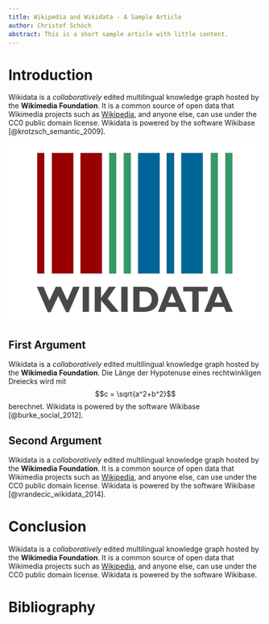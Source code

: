 ```yaml
---
title: Wikipedia and Wikidata - A Sample Article
author: Christof Schöch
abstract: This is a short sample article with little content.
---
```


# Introduction 

Wikidata is a *collaboratively* edited multilingual knowledge graph hosted by the **Wikimedia Foundation**. It is a common source of open data that Wikimedia projects such as [Wikipedia](https://en.wikipedia.org/wiki/Wikidata), and anyone else, can use under the CC0 public domain license. Wikidata is powered by the software Wikibase [@krotzsch_semantic_2009]. 

![The Wikidata logo resembles a barcode, but is more colorful.](img/wikidata-logo.png)

## First Argument

Wikidata is a *collaboratively* edited multilingual knowledge graph hosted by the **Wikimedia Foundation**. Die Länge der Hypotenuse eines rechtwinkligen Dreiecks wird mit $$c = \sqrt{a^2+b^2}$$ berechnet. Wikidata is powered by the software Wikibase [@burke_social_2012]. 

## Second Argument

Wikidata is a *collaboratively* edited multilingual knowledge graph hosted by the **Wikimedia Foundation**. It is a common source of open data that Wikimedia projects such as [Wikipedia](https://en.wikipedia.org/wiki/Wikidata), and anyone else, can use under the CC0 public domain license. Wikidata is powered by the software Wikibase [@vrandecic_wikidata_2014]. 

# Conclusion

Wikidata is a *collaboratively* edited multilingual knowledge graph hosted by the **Wikimedia Foundation**. It is a common source of open data that Wikimedia projects such as [Wikipedia](https://en.wikipedia.org/wiki/Wikidata), and anyone else, can use under the CC0 public domain license. Wikidata is powered by the software Wikibase.

# Bibliography

